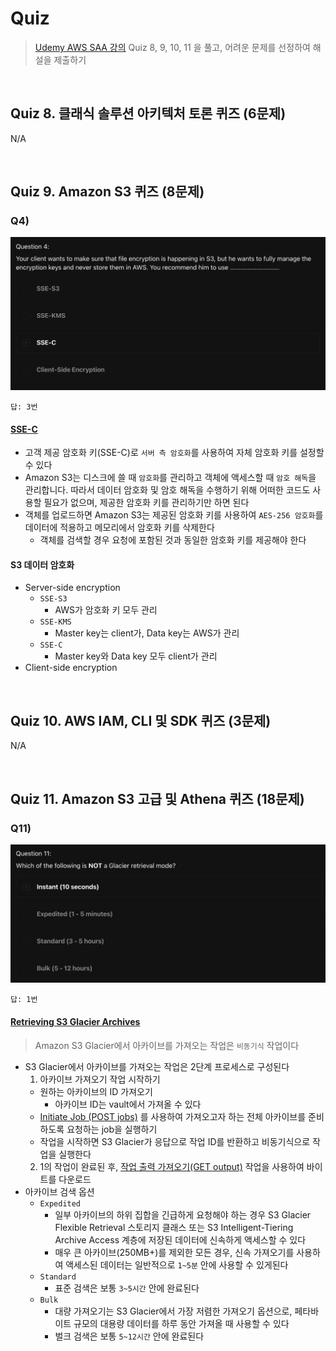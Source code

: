 # Quiz
> [Udemy AWS SAA 강의](https://www.udemy.com/course/best-aws-certified-solutions-architect-associate/) Quiz 8, 9, 10, 11 을 풀고, 어려운 문제를 선정하여 해설을 제출하기

<br>

## Quiz 8. 클래식 솔루션 아키텍처 토론 퀴즈 (6문제)
N/A

<br>

## Quiz 9. Amazon S3 퀴즈 (8문제)

### Q4)

![q9-4.png](images/q9-4.png)

```
답: 3번
```

#### [SSE-C](https://docs.aws.amazon.com/ko_kr/AmazonS3/latest/userguide/ServerSideEncryptionCustomerKeys.html)
- 고객 제공 암호화 키(SSE-C)로 `서버 측 암호화`를 사용하여 자체 암호화 키를 설정할 수 있다
- Amazon S3는 디스크에 쓸 때 `암호화`를 관리하고 객체에 액세스할 때 `암호 해독`을 관리합니다. 따라서 데이터 암호화 및 암호 해독을 수행하기 위해 어떠한 코드도 사용할 필요가 없으며, 제공한 암호화 키를 관리하기만 하면 된다
- 객체를 업로드하면 Amazon S3는 제공된 암호화 키를 사용하여 `AES-256 암호화`를 데이터에 적용하고 메모리에서 암호화 키를 삭제한다
  - 객체를 검색할 경우 요청에 포함된 것과 동일한 암호화 키를 제공해야 한다


#### S3 데이터 암호화
- Server-side encryption
  - `SSE-S3`
    - AWS가 암호화 키 모두 관리
  - `SSE-KMS`
    - Master key는 client가, Data key는 AWS가 관리
  - `SSE-C`
    - Master key와 Data key 모두 client가 관리
- Client-side encryption


<br>

## Quiz 10. AWS IAM, CLI 및 SDK 퀴즈 (3문제)

N/A

<br>

## Quiz 11. Amazon S3 고급 및 Athena 퀴즈 (18문제)

### Q11)

![q11-11.png](images/q11-11.png)

```
답: 1번
```

#### [Retrieving S3 Glacier Archives](https://docs.aws.amazon.com/ko_kr/amazonglacier/latest/dev/downloading-an-archive-two-steps.html)
> Amazon S3 Glacier에서 아카이브를 가져오는 작업은 `비동기식` 작업이다
- S3 Glacier에서 아카이브를 가져오는 작업은 2단계 프로세스로 구성된다
  1. 아카이브 가져오기 작업 시작하기
    - 원하는 아카이브의 ID 가져오기
      - 아카이브 ID는 vault에서 가져올 수 있다
    - [Initiate Job (POST jobs)](https://docs.aws.amazon.com/amazonglacier/latest/dev/api-initiate-job-post.html) 를 사용하여 가져오고자 하는 전체 아카이브를 준비하도록 요청하는 job을 실행하기
    - 작업을 시작하면 S3 Glacier가 응답으로 작업 ID를 반환하고 비동기식으로 작업을 실행한다
  2. 1의 작업이 완료된 후, [작업 출력 가져오기(GET output)](https://docs.aws.amazon.com/ko_kr/amazonglacier/latest/dev/api-job-output-get.html) 작업을 사용하여 바이트를 다운로드
- 아카이브 검색 옵션
  - `Expedited`
    - 일부 아카이브의 하위 집합을 긴급하게 요청해야 하는 경우 S3 Glacier Flexible Retrieval 스토리지 클래스 또는 S3 Intelligent-Tiering Archive Access 계층에 저장된 데이터에 신속하게 액세스할 수 있다
    - 매우 큰 아카이브(250MB+)를 제외한 모든 경우, 신속 가져오기를 사용하여 액세스된 데이터는 일반적으로 `1~5분` 안에 사용할 수 있게된다
  - `Standard`
    - 표준 검색은 보통 `3~5시간` 안에 완료된다
  - `Bulk`
    - 대량 가져오기는 S3 Glacier에서 가장 저렴한 가져오기 옵션으로, 페타바이트 규모의 대용량 데이터를 하루 동안 가져올 때 사용할 수 있다
    - 벌크 검색은 보통 `5~12시간` 안에 완료된다